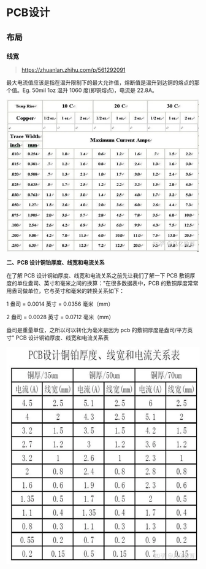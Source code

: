 # PCB设计



## 布局

### 线宽

> https://zhuanlan.zhihu.com/p/561292091

最大电流值应该是指在温升限制下的最大允许值，熔断值是温升到达铜的熔点的那个值。Eg. 50mil 1oz 温升 1060 度(即铜熔点)，电流是 22.8A。



![img](./images/PCB%E8%AE%BE%E8%AE%A1/v2-0651f8057773a1e8e2c543dee7b293cb_720w.webp)



**二、PCB 设计铜铂厚度、线宽和电流关系**

在了解 PCB 设计铜铂厚度、线宽和电流关系之前先让我们了解一下 PCB 敷铜厚度的单位盎司、英寸和毫米之间的换算："在很多数据表中，PCB 的敷铜厚度常常用盎司做单位，它与英寸和毫米的转换关系如下：

1 盎司 = 0.0014 英寸 = 0.0356 毫米（mm）

2 盎司 = 0.0028 英寸 = 0.0712 毫米（mm）

盎司是重量单位，之所以可以转化为毫米是因为 pcb 的敷铜厚度是盎司/平方英寸" PCB 设计铜铂厚度、线宽和电流关系表



![img](./images/PCB%E8%AE%BE%E8%AE%A1/v2-22af867755ab7d7255d8734dd07ae92c_720w.webp)